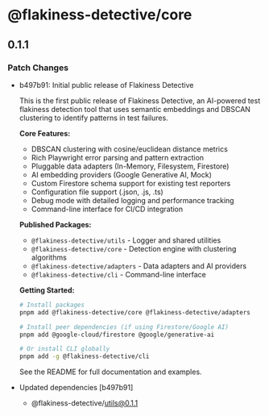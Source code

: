 # @flakiness-detective/core

## 0.1.1

### Patch Changes

- b497b91: Initial public release of Flakiness Detective

  This is the first public release of Flakiness Detective, an AI-powered test flakiness detection tool that uses semantic embeddings and DBSCAN clustering to identify patterns in test failures.

  **Core Features:**

  - DBSCAN clustering with cosine/euclidean distance metrics
  - Rich Playwright error parsing and pattern extraction
  - Pluggable data adapters (In-Memory, Filesystem, Firestore)
  - AI embedding providers (Google Generative AI, Mock)
  - Custom Firestore schema support for existing test reporters
  - Configuration file support (.json, .js, .ts)
  - Debug mode with detailed logging and performance tracking
  - Command-line interface for CI/CD integration

  **Published Packages:**

  - `@flakiness-detective/utils` - Logger and shared utilities
  - `@flakiness-detective/core` - Detection engine with clustering algorithms
  - `@flakiness-detective/adapters` - Data adapters and AI providers
  - `@flakiness-detective/cli` - Command-line interface

  **Getting Started:**

  ```bash
  # Install packages
  pnpm add @flakiness-detective/core @flakiness-detective/adapters

  # Install peer dependencies (if using Firestore/Google AI)
  pnpm add @google-cloud/firestore @google/generative-ai

  # Or install CLI globally
  pnpm add -g @flakiness-detective/cli
  ```

  See the README for full documentation and examples.

- Updated dependencies [b497b91]
  - @flakiness-detective/utils@0.1.1
